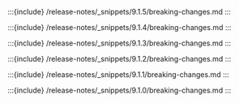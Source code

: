 :::{include} /release-notes/_snippets/9.1.5/breaking-changes.md
:::

:::{include} /release-notes/_snippets/9.1.4/breaking-changes.md
:::

:::{include} /release-notes/_snippets/9.1.3/breaking-changes.md
:::

:::{include} /release-notes/_snippets/9.1.2/breaking-changes.md
:::

:::{include} /release-notes/_snippets/9.1.1/breaking-changes.md
:::

:::{include} /release-notes/_snippets/9.1.0/breaking-changes.md
:::
